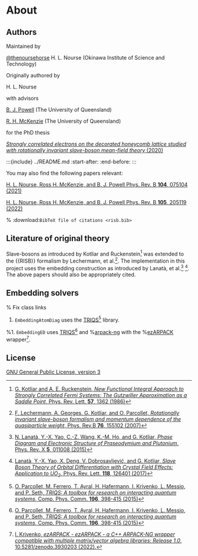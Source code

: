 # About

## Authors

Maintained by

[@thenoursehorse](https://github.com/thenoursehorse) H. L. Nourse (Okinawa Institute of Science and Technology)

Originally authored by 

H. L. Nourse

with advisors

[B. J. Powell](https://people.smp.uq.edu.au/BenPowell/) (The University of Queensland)

[R. H. McKenzie](https://condensedconcepts.blogspot.com/) (The University of Queensland)

for the PhD thesis

[*Strongly correlated electrons on the decorated honeycomb lattice studied with 
rotationally invariant slave-boson mean-field theory* (2020)](https://doi.org/10.14264/uql.2020.169)

:::{include} ../README.md
:start-after: <!-- CITATION-START -->
:end-before: <!-- CITATION-END -->
:::

You may also find the following papers relevant:

[H. L. Nourse, Ross H. McKenzie, and B. J. Powell Phys. Rev. B **104**, 075104 (2021)](https://doi.org/10.1103/PhysRevB.104.075104)

[H. L. Nourse, Ross H. McKenzie, and B. J. Powell Phys. Rev. B **105**, 205119 (2022)](https://doi.org/10.1103/PhysRevB.105.205119)

% :download:`BibTeX file of citations <risb.bib>`

## Literature of original theory

Slave-bosons as introduced by Kotliar and Ruckenstein[^Kotliar1986] was 
extended to the {{RISB}} formalism by Lechermann, 
et al.[^Lechermann2007]. The implementation in this project uses the 
embedding construction as introduced by 
Lanatà, et al.[^Lanata2015] [^Lanata2017]. The above papers should also be 
appropriately cited.

## Embedding solvers

% Fix class links
1. `EmbeddingAtomDiag` uses the [TRIQS](https://triqs.github.io/)[^Parcolett2015] library.

%1. `EmbeddingED` uses [TRIQS](https://triqs.github.io/)[^Parcolett2015] and 
%[arpack-ng](https://github.com/opencollab/arpack-ng) with the
%[ezARPACK](https://krivenko.github.io/ezARPACK/) wrapper[^Krivenko2022].

## License

[GNU General Public License, version 3](http://www.gnu.org/licenses/gpl.html)



[^Kotliar1986]: [G. Kotliar and A. E. Ruckenstein, 
*New Functional Integral Approach to Strongly Correlated Fermi Systems: 
The Gutzwiller Approximation as a Saddle Point*, 
Phys. Rev. Lett. **57**, 1362 (1986)](https://doi.org/10.1103/PhysRevLett.57.1362)

[^Lechermann2007]: [F. Lechermann, A. Georges, G. Kotliar, and O. Parcollet, 
*Rotationally invariant slave-boson formalism and momentum dependence of the 
quasiparticle weight*, 
Phys. Rev.B **76**, 155102 (2007)](https://doi.org/10.1103/PhysRevB.76.155102)

[^Lanata2015]: [N. Lanatà, Y.-X. Yao, C.-Z. Wang, K.-M. Ho, and G. Kotliar, 
*Phase Diagram and Electronic Structure of Praseodymium and Plutonium*, 
Phys. Rev. X **5**, 011008 (2015)](https://doi.org/10.1103/PhysRevX.5.011008)

[^Lanata2017]: [Lanatà, Y.-X. Yao, X. Deng, V. Dobrosavljević, and G. Kotliar, 
*Slave Boson Theory of Orbital Differentiation with Crystal Field Effects: 
Application to UO<sub>2</sub>*, 
Phys. Rev. Lett. **118**, 126401 (2017)](https://doi.org/10.1103/PhysRevLett.118.126401)

[^Parcolett2015]: [O. Parcollet, M. Ferrero, T. Ayral, H. Hafermann, I. Krivenko, 
L. Messio, and P. Seth, *TRIQS: A toolbox for research on interacting quantum systems*, 
Comp. Phys. Comm. **196**, 398-415 (2015)](https://doi.org/10.1016/j.cpc.2015.04.023)

[^Krivenko2022]: [I. Krivenko, *ezARPACK - ezARPACK - a C++ ARPACK-NG wrapper 
compatible with multiple matrix/vector algebra libraries: Release 1.0*, 
10.5281/zenodo.3930203 (2022).](https://doi.org/10.5281/zenodo.3930202)